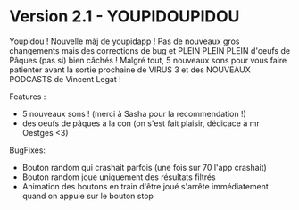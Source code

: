 # Version 2.1 - YOUPIDOUPIDOU
Youpidou ! Nouvelle màj de youpidapp ! Pas de nouveaux gros changements mais des corrections de bug et PLEIN PLEIN PLEIN d'oeufs de Pâques (pas si) bien câchés !
Malgré tout, 5 nouveaux sons pour vous faire patienter avant la sortie prochaine de VIRUS 3 et des NOUVEAUX PODCASTS de Vincent Legat !

Features :
- 5 nouveaux sons ! (merci à Sasha pour la recommendation !)
- des oeufs de pâques à la con (on s'est fait plaisir, dédicace à mr Oestges <3)

BugFixes:
- Bouton random qui crashait parfois (une fois sur 70 l'app crashait)
- Bouton random joue uniquement des résultats filtrés
- Animation des boutons en train d'être joué s'arrête immédiatement quand on appuie sur le bouton stop
